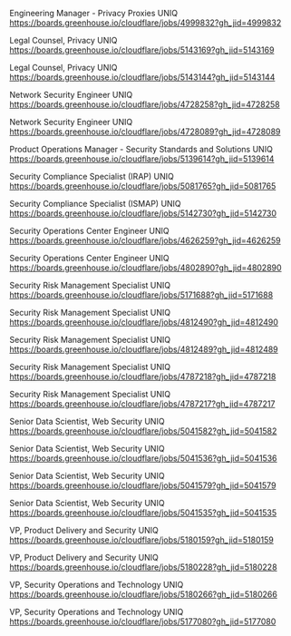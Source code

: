 Engineering Manager - Privacy Proxies UNIQ https://boards.greenhouse.io/cloudflare/jobs/4999832?gh_jid=4999832

Legal Counsel, Privacy UNIQ https://boards.greenhouse.io/cloudflare/jobs/5143169?gh_jid=5143169

Legal Counsel, Privacy UNIQ https://boards.greenhouse.io/cloudflare/jobs/5143144?gh_jid=5143144

Network Security Engineer UNIQ https://boards.greenhouse.io/cloudflare/jobs/4728258?gh_jid=4728258

Network Security Engineer UNIQ https://boards.greenhouse.io/cloudflare/jobs/4728089?gh_jid=4728089

Product Operations Manager - Security Standards and Solutions UNIQ https://boards.greenhouse.io/cloudflare/jobs/5139614?gh_jid=5139614

Security Compliance Specialist (IRAP) UNIQ https://boards.greenhouse.io/cloudflare/jobs/5081765?gh_jid=5081765

Security Compliance Specialist (ISMAP) UNIQ https://boards.greenhouse.io/cloudflare/jobs/5142730?gh_jid=5142730

Security Operations Center Engineer UNIQ https://boards.greenhouse.io/cloudflare/jobs/4626259?gh_jid=4626259

Security Operations Center Engineer UNIQ https://boards.greenhouse.io/cloudflare/jobs/4802890?gh_jid=4802890

Security Risk Management Specialist UNIQ https://boards.greenhouse.io/cloudflare/jobs/5171688?gh_jid=5171688

Security Risk Management Specialist UNIQ https://boards.greenhouse.io/cloudflare/jobs/4812490?gh_jid=4812490

Security Risk Management Specialist UNIQ https://boards.greenhouse.io/cloudflare/jobs/4812489?gh_jid=4812489

Security Risk Management Specialist UNIQ https://boards.greenhouse.io/cloudflare/jobs/4787218?gh_jid=4787218

Security Risk Management Specialist UNIQ https://boards.greenhouse.io/cloudflare/jobs/4787217?gh_jid=4787217

Senior Data Scientist, Web Security UNIQ https://boards.greenhouse.io/cloudflare/jobs/5041582?gh_jid=5041582

Senior Data Scientist, Web Security UNIQ https://boards.greenhouse.io/cloudflare/jobs/5041536?gh_jid=5041536

Senior Data Scientist, Web Security UNIQ https://boards.greenhouse.io/cloudflare/jobs/5041579?gh_jid=5041579

Senior Data Scientist, Web Security UNIQ https://boards.greenhouse.io/cloudflare/jobs/5041535?gh_jid=5041535

VP, Product Delivery and Security UNIQ https://boards.greenhouse.io/cloudflare/jobs/5180159?gh_jid=5180159

VP, Product Delivery and Security UNIQ https://boards.greenhouse.io/cloudflare/jobs/5180228?gh_jid=5180228

VP, Security Operations and Technology  UNIQ https://boards.greenhouse.io/cloudflare/jobs/5180266?gh_jid=5180266

VP, Security Operations and Technology  UNIQ https://boards.greenhouse.io/cloudflare/jobs/5177080?gh_jid=5177080

